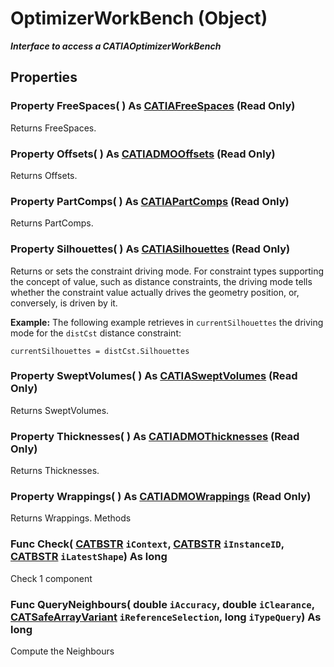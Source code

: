 # OptimizerWorkBench (Object)

**_Interface to access a CATIAOptimizerWorkBench_**

## Properties

### Property **FreeSpaces**( ) As [CATIAFreeSpaces](../SMTInterfaces/interface_FreeSpaces_21174.md) (Read Only)

Returns FreeSpaces.  
### Property **Offsets**( ) As [CATIADMOOffsets](../SMTInterfaces/interface_DMOOffsets_20948.md) (Read Only)

Returns Offsets.  
### Property **PartComps**( ) As [CATIAPartComps](../SMTInterfaces/interface_PartComps_17839.md) (Read Only)

Returns PartComps.  
### Property **Silhouettes**( ) As [CATIASilhouettes](../SMTInterfaces/interface_Silhouettes_27435.md) (Read Only)

Returns or sets the constraint driving mode. For constraint types supporting the concept of value, such as distance constraints, the driving mode tells whether the constraint value actually drives the geometry position, or, conversely, is driven by it.

**Example:**     The following example retrieves in `currentSilhouettes` the driving mode for the `distCst` distance constraint:

```VBScript
currentSilhouettes = distCst.Silhouettes

```

### Property **SweptVolumes**( ) As [CATIASweptVolumes](../SMTInterfaces/interface_SweptVolumes_32222.md) (Read Only)

Returns SweptVolumes.  
### Property **Thicknesses**( ) As [CATIADMOThicknesses](../SMTInterfaces/interface_DMOThicknesses_41444.md) (Read Only)

Returns Thicknesses.  
### Property **Wrappings**( ) As [CATIADMOWrappings](../SMTInterfaces/interface_Wrappings_18341.md) (Read Only)

Returns Wrappings.  Methods

### Func **Check**( [CATBSTR](../System/typedef_CATBSTR_8129.md)  `iContext`,  [CATBSTR](../System/typedef_CATBSTR_8129.md)  `iInstanceID`,  [CATBSTR](../System/typedef_CATBSTR_8129.md)  `iLatestShape`) As long

Check 1 component  
### Func **QueryNeighbours**( double  `iAccuracy`,  double  `iClearance`,  [CATSafeArrayVariant](../System/typedef_CATSafeArrayVariant_73843.md)  `iReferenceSelection`,  long  `iTypeQuery`) As long

Compute the Neighbours